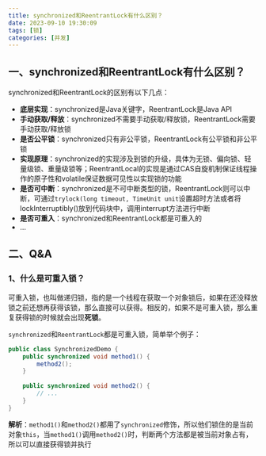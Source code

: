 ```yaml
---
title: synchronized和ReentrantLock有什么区别？
date: 2023-09-10 19:30:09
tags: [锁]
categories: [并发]
---
```


## 一、synchronized和ReentrantLock有什么区别？
synchronized和ReentrantLock的区别有以下几点：
* **底层实现**：synchronized是Java关键字，ReentrantLock是Java API
* **手动获取/释放**：synchronized不需要手动获取/释放锁，ReentrantLock需要手动获取/释放锁
* **是否公平锁**：synchronized只有非公平锁，ReentrantLock有公平锁和非公平锁
* **实现原理**：synchronized的实现涉及到锁的升级，具体为无锁、偏向锁、轻量级锁、重量级锁等；ReentrantLocal的实现是通过CAS自旋机制保证线程操作的原子性和volatile保证数据可见性以实现锁的功能
* **是否可中断**：synchronized是不可中断类型的锁，ReentrantLock则可以中断，可通过`trylock(long timeout, TimeUnit unit`设置超时方法或者将lockInterruptibly()放到代码块中，调用interrupt方法进行中断
* **是否可重入**：synchronized和ReentrantLock都是可重入的
* ...

## 二、Q&A
### 1、什么是可重入锁？
可重入锁，也叫做递归锁，指的是一个线程在获取一个对象锁后，如果在还没释放锁之前还想再获得该锁，那么直接可以获得。相反的，如果不是可重入锁，那么重复获得锁的时候就会出现**死锁**。

`synchronized`和`ReentrantLock`都是可重入锁，简单举个例子：
```java
public class SynchronizedDemo {
    public synchronized void method1() {
        method2();
    }
    
    public synchronized void method2() {
        // ...
    }
}
```

**解析**：`method1()`和`method2()`都用了`synchronized`修饰，所以他们锁住的是当前对象`this`，当`method1()`调用`method2()`时，判断两个方法都是被当前对象占有，所以可以直接获得锁并执行